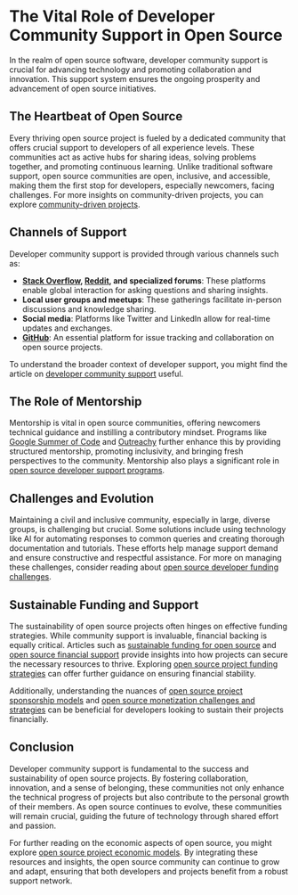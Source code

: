 # The Vital Role of Developer Community Support in Open Source

In the realm of open source software, developer community support is crucial for advancing technology and promoting collaboration and innovation. This support system ensures the ongoing prosperity and advancement of open source initiatives.

## The Heartbeat of Open Source

Every thriving open source project is fueled by a dedicated community that offers crucial support to developers of all experience levels. These communities act as active hubs for sharing ideas, solving problems together, and promoting continuous learning. Unlike traditional software support, open source communities are open, inclusive, and accessible, making them the first stop for developers, especially newcomers, facing challenges. For more insights on community-driven projects, you can explore [community-driven projects](https://www.license-token.com/wiki/community-driven-projects).

## Channels of Support

Developer community support is provided through various channels such as:

- **[Stack Overflow](https://stackoverflow.com/), [Reddit](https://www.reddit.com/), and specialized forums**: These platforms enable global interaction for asking questions and sharing insights.
- **Local user groups and meetups**: These gatherings facilitate in-person discussions and knowledge sharing.
- **Social media**: Platforms like Twitter and LinkedIn allow for real-time updates and exchanges.
- **[GitHub](https://github.com/)**: An essential platform for issue tracking and collaboration on open source projects.

To understand the broader context of developer support, you might find the article on [developer community support](https://www.license-token.com/wiki/developer-community-support) useful.

## The Role of Mentorship

Mentorship is vital in open source communities, offering newcomers technical guidance and instilling a contributory mindset. Programs like [Google Summer of Code](https://summerofcode.withgoogle.com/) and [Outreachy](https://www.outreachy.org/) further enhance this by providing structured mentorship, promoting inclusivity, and bringing fresh perspectives to the community. Mentorship also plays a significant role in [open source developer support programs](https://www.license-token.com/wiki/open-source-developer-support-programs).

## Challenges and Evolution

Maintaining a civil and inclusive community, especially in large, diverse groups, is challenging but crucial. Some solutions include using technology like AI for automating responses to common queries and creating thorough documentation and tutorials. These efforts help manage support demand and ensure constructive and respectful assistance. For more on managing these challenges, consider reading about [open source developer funding challenges](https://www.license-token.com/wiki/open-source-developer-funding-challenges).

## Sustainable Funding and Support

The sustainability of open source projects often hinges on effective funding strategies. While community support is invaluable, financial backing is equally critical. Articles such as [sustainable funding for open source](https://www.license-token.com/wiki/sustainable-funding-for-open-source) and [open source financial support](https://www.license-token.com/wiki/open-source-financial-support) provide insights into how projects can secure the necessary resources to thrive. Exploring [open source project funding strategies](https://www.license-token.com/wiki/open-source-project-funding-strategies) can offer further guidance on ensuring financial stability.

Additionally, understanding the nuances of [open source project sponsorship models](https://www.license-token.com/wiki/open-source-project-sponsorship-models) and [open source monetization challenges and strategies](https://www.license-token.com/wiki/open-source-monetization-challenges-and-strategies) can be beneficial for developers looking to sustain their projects financially.

## Conclusion

Developer community support is fundamental to the success and sustainability of open source projects. By fostering collaboration, innovation, and a sense of belonging, these communities not only enhance the technical progress of projects but also contribute to the personal growth of their members. As open source continues to evolve, these communities will remain crucial, guiding the future of technology through shared effort and passion.

For further reading on the economic aspects of open source, you might explore [open source project economic models](https://www.license-token.com/wiki/open-source-project-economic-models). By integrating these resources and insights, the open source community can continue to grow and adapt, ensuring that both developers and projects benefit from a robust support network.
